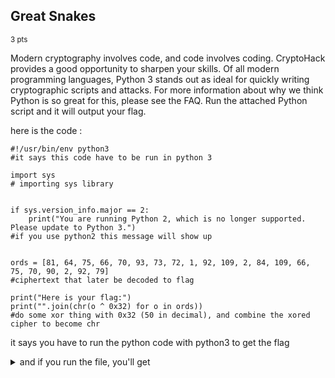 ## Great Snakes
<sup>3 pts</sup>

Modern cryptography involves code, and code involves coding. CryptoHack provides a good opportunity to sharpen your skills. Of all modern programming languages, Python 3 stands out as ideal for quickly writing cryptographic scripts and attacks. For more information about why we think Python is so great for this, please see the FAQ. Run the attached Python script and it will output your flag.

here is the code :
```
#!/usr/bin/env python3
#it says this code have to be run in python 3

import sys
# importing sys library


if sys.version_info.major == 2:
    print("You are running Python 2, which is no longer supported. Please update to Python 3.")
#if you use python2 this message will show up


ords = [81, 64, 75, 66, 70, 93, 73, 72, 1, 92, 109, 2, 84, 109, 66, 75, 70, 90, 2, 92, 79]
#ciphertext that later be decoded to flag

print("Here is your flag:")
print("".join(chr(o ^ 0x32) for o in ords))
#do some xor thing with 0x32 (50 in decimal), and combine the xored cipher to become chr

```
it says you have to run the python code with python3 to get the flag

<details>
<summary>and if you run the file, you'll get</summary>

  ```
Here is your flag:
crypto{z3n_0f_pyth0n}
```
</details>
